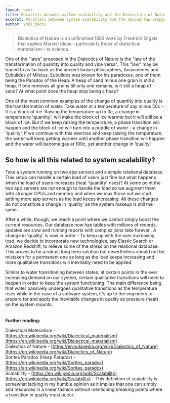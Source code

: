 ```yaml
---
layout: post
title: Parallels between system scalability and the Dialectics of Nature
excerpt: Parallels between system scalability and the second law proposed in Engel's work - The Dialectics of Nature
author: yoni_baciu
---
```


> Dialectics of Nature is an unfinished 1883 work by Friedrich Engels that applies Marxist ideas – particularly those of dialectical materialism – to science.

One of the "laws" proposed in the Dialectics of Nature is the "law of the transformation of quantity into quality and vice versa". This "law" may be traced to as far back as the ancient Ionian philosophers, Anaximenes and Eubulides of Miletus. Eubulides was known for his paradoxes, one of them being the Paradox of the Heap: 
A heap of sand minus one grain is still a heap. If one removes all grains till only one remains, is it still a heap of sand? At what point does the heap stop being a heap?

One of the most common examples of the change of quantity into quality is the transformation of water. Take water at a temperature of say minus 50c - It is a block of ice. Raising the temperature up to 0c, a change in temperature 'quantity', will make the block of ice warmer but it will still be a block of ice. But if we keep raising the temperature, a phase transition will happen and the block of ice will turn into a puddle of water - a change in 'quality'. If we continue with this exercise and keep raising the temperature, the water will keep getting warmer until another phase transition will happen and the water will become gas at 100c, yet another change in ‘quality’.

## So how is all this related to system scalability?

Take a system running on two app servers and a simple relational database. This setup can handle a certain load of users just fine but what happens when the load of users increases (heat 'quantity' rises)? At some point the two app servers are not enough to handle the load so we augment them with stronger CPUs and memory and when we max those out we start adding more app servers as the load keeps increasing. All these changes do not constitute a change in 'quality' as the system makeup is still the same.

After a while, though,  we reach a point where we cannot simply boost the current resources. Our database now has tables with millions of records, updates are slow and running reports with complex joins take forever..
A change in 'quality' is now in order - To keep up with the ever increasing load, we decide to incorporate new technologies, say Elastic Search or Amazon Redshift, to relieve some of the stress on the relational database. This proves to be a robust long term solution but nevertheless should not be mistaken for a permanent one as long as the load keeps increasing and more qualitative transitions will inevitably need to be applied.

Similar to water transitioning between states, at certain points in the ever increasing demand on our system, certain qualitative transitions will need to happen in order to keep the system functioning. The main difference being that water passively undergoes qualitative transitions as the temperature rises while in the case of a software system, it's up to the engineers to prepare for and apply the inevitable changes in quality as pressure (heat) on the system mounts.
<br/>
<br/>
<br/>
**Further reading:**

Dialectical Materialism - [https://en.wikipedia.org/wiki/Dialectical_materialism](https://en.wikipedia.org/wiki/Dialectical_materialism)  
Dialectics of Nature - [https://en.wikipedia.org/wiki/Dialectics_of_Nature](https://en.wikipedia.org/wiki/Dialectics_of_Nature)  
Sorites Paradox (Heap Paradox) - [https://en.wikipedia.org/wiki/Sorites_paradox](https://en.wikipedia.org/wiki/Sorites_paradox)  
Scalability - [https://en.wikipedia.org/wiki/Scalability](https://en.wikipedia.org/wiki/Scalability) - This definition of scalability is somewhat lacking in my humble opinion as it implies that one can simply add resources in a linear fashion without mentioning breaking points where a transition in quality must occur.
